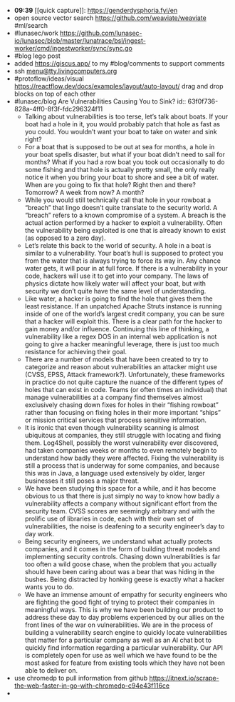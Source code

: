 - **09:39** [[quick capture]]:  https://genderdysphoria.fyi/en
- open source vector search https://github.com/weaviate/weaviate #ml/search
- #lunasec/work https://github.com/lunasec-io/lunasec/blob/master/lunatrace/bsl/ingest-worker/cmd/ingestworker/sync/sync.go
- #blog lego post
- added https://giscus.app/ to my #blog/comments to support comments
- ssh menu@tty.livingcomputers.org
- #protoflow/ideas/visual https://reactflow.dev/docs/examples/layout/auto-layout/ drag and drop blocks on top of each other
- #lunasec/blog Are Vulnerabilities Causing You to Sink?
  id:: 63f0f736-828a-4ff0-8f3f-fdc296324f11
	- Talking about vulnerabilities is too terse, let’s talk about boats. If your boat had a hole in it, you would probably patch that hole as fast as you could. You wouldn’t want your boat to take on water and sink right?
	- For a boat that is supposed to be out at sea for months, a hole in your boat spells disaster, but what if your boat didn’t need to sail for months? What if you had a row boat you took out occasionally to do some fishing and that hole is actually pretty small, the only really notice it when you bring your boat to shore and see a bit of water. When are you going to fix that hole? Right then and there? Tomorrow? A week from now? A month?
	- While you would still technically call that hole in your rowboat a “breach” that lingo doesn’t quite translate to the security world. A “breach” refers to a known compromise of a system. A breach is the actual action performed by a hacker to exploit a vulnerability. Often the vulnerability being exploited is one that is already known to exist (as opposed to a zero day).
	- Let’s relate this back to the world of security. A hole in a boat is similar to a vulnerability. Your boat’s hull is supposed to protect you from the water that is always trying to force its way in. Any chance water gets, it will pour in at full force. If there is a vulnerability in your code, hackers will use it to get into your company. The laws of physics dictate how likely water will affect your boat, but with security we don’t quite have the same level of understanding.
	- Like water, a hacker is going to find the hole that gives them the least resistance. If an unpatched Apache Struts instance is running inside of one of the world’s largest credit company, you can be sure that a hacker will exploit this. There is a clear path for the hacker to gain money and/or influence. Continuing this line of thinking, a vulnerability like a regex DOS in an internal web application is not going to give a hacker meaningful leverage, there is just too much resistance for achieving their goal.
	- There are a number of models that have been created to try to categorize and reason about  vulnerabilities an attacker might use (CVSS, EPSS, Attack framework?). Unfortunately, these frameworks in practice do not quite capture the nuance of the different types of holes that can exist in code. Teams (or often times an individual) that manage vulnerabilities at a company find themselves almost exclusively chasing down fixes for holes in their “fishing rowboat” rather than focusing on fixing holes in their more important “ships” or mission critical services that process sensitive information.
	- It is ironic that even though vulnerability scanning is almost ubiquitous at companies, they still struggle with locating and fixing them. Log4Shell, possibly the worst vulnerability ever discovered, had taken companies weeks or months to even remotely begin to understand how badly they were affected. Fixing the vulnerability is still a process that is underway for some companies, and because this was in Java, a language used extensively by older, larger businesses it still poses a major threat.
	- We have been studying this space for a while, and it has become obvious to us that there is just simply no way to know how badly a vulnerability affects a company without significant effort from the security team. CVSS scores are seemingly arbitrary and with the prolific use of libraries in code, each with their own set of vulnerabilities, the noise is deafening to a security engineer’s day to day work.
	- Being security engineers, we understand what actually protects companies, and it comes in the form of building threat models and implementing security controls. Chasing down vulnerabilities is far too often a wild goose chase, when the problem that you actually should have been caring about was a bear that was hiding in the bushes. Being distracted by honking geese is exactly what a hacker wants you to do.
	- We have an immense amount of empathy for security engineers who are fighting the good fight of trying to protect their companies in meaningful ways. This is why we have been building our product to address these day to day problems experienced by our allies on the front lines of the war on vulnerabilities. We are in the process of building a vulnerability search engine to quickly locate vulnerabilities that matter for a particular company as well as an AI chat bot to quickly find information regarding a particular vulnerability. Our API is completely open for use as well which we have found to be the most asked for feature from existing tools which they have not been able to deliver on.
- use chromedp to pull information from github https://itnext.io/scrape-the-web-faster-in-go-with-chromedp-c94e43f116ce
-